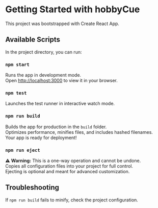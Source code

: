 # Getting Started with hobbyCue  
This project was bootstrapped with Create React App.  

## Available Scripts  
In the project directory, you can run:  

### `npm start`  
Runs the app in development mode.  
Open [http://localhost:3000](http://localhost:3000) to view it in your browser.  

### `npm test`  
Launches the test runner in interactive watch mode.  

### `npm run build`  
Builds the app for production in the `build` folder.  
Optimizes performance, minifies files, and includes hashed filenames.  
Your app is ready for deployment!  

### `npm run eject`  
⚠️ **Warning:** This is a one-way operation and cannot be undone.  
Copies all configuration files into your project for full control.  
Ejecting is optional and meant for advanced customization.  

## Troubleshooting  
If `npm run build` fails to minify, check the project configuration.  